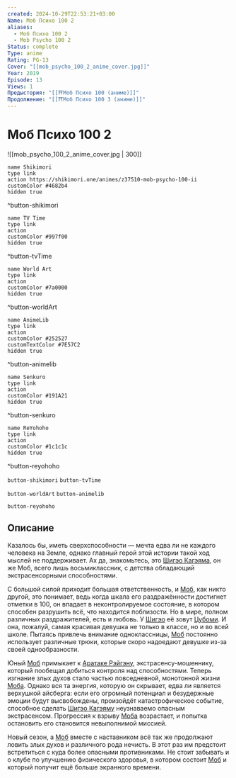 ```yaml
---
created: 2024-10-29T22:53:21+03:00
Name: Моб Психо 100 2
aliases:
  - Моб Психо 100 2
  - Mob Psycho 100 2
Status: complete
Type: anime
Rating: PG-13
Cover: "[[mob_psycho_100_2_anime_cover.jpg]]"
Year: 2019
Episode: 13
Views: 1
Предыстория: "[[⛩️Моб Психо 100 (аниме)]]"
Продолжение: "[[⛩️Моб Психо 100 3 (аниме)]]"
---
```


# Моб Психо 100 2

![[mob_psycho_100_2_anime_cover.jpg | 300]]

```button
name Shikimori
type link
action https://shikimori.one/animes/z37510-mob-psycho-100-ii
customColor #4682b4
hidden true
```
^button-shikimori

```button
name TV Time
type link
action 
customColor #997f00
hidden true
```
^button-tvTime

```button
name World Art
type link
action 
customColor #7a0000
hidden true
```
^button-worldArt

```button
name AnimeLib
type link
action 
customColor #252527
customTextColor #7E57C2
hidden true
```
^button-animelib

```button
name Senkuro
type link
action 
customColor #191A21
hidden true
```
^button-senkuro

```button
name ReYohoho
type link
action 
customColor #1c1c1c
hidden true
```
^button-reyohoho



`button-shikimori` `button-tvTime`

`button-worldArt` `button-animelib`

`button-reyohoho`

## Описание

Казалось бы, иметь сверхспособности — мечта едва ли не каждого человека на Земле, однако главный герой этой истории такой ход мыслей не поддерживает. Ах да, знакомьтесь, это [Шигэо Кагэяма](https://shikimori.one/characters/109929-shigeo-kageyama), он же Моб, всего лишь восьмиклассник, с детства обладающий экстрасенсорными способностями.

С большой силой приходит большая ответственность, и [Моб](https://shikimori.one/characters/109929-shigeo-kageyama), как никто другой, это понимает, ведь когда шкала его раздражённости достигнет отметки в 100, он впадает в неконтролируемое состояние, в котором способен разрушить всё, что находится поблизости. Но в мире, полном различных раздражителей, есть и любовь. У [Шигэо](https://shikimori.one/characters/109929-shigeo-kageyama) её зовут [Цубоми](https://shikimori.one/characters/124789-tsubomi-takane). И она, пожалуй, самая красивая девушка не только в классе, но и во всей школе. Пытаясь привлечь внимание одноклассницы, [Моб](https://shikimori.one/characters/109929-shigeo-kageyama) постоянно использует различные трюки, которые скоро надоедают девушке из-за своей однообразности.

Юный [Моб](https://shikimori.one/characters/109929-shigeo-kageyama) примыкает к [Аратаке Рэйгэну](https://shikimori.one/characters/109931-arataka-reigen), экстрасенсу-мошеннику, который пообещал добиться контроля над способностями. Теперь изгнание злых духов стало частью повседневной, монотонной жизни [Моба](https://shikimori.one/characters/109929-shigeo-kageyama). Однако вся та энергия, которую он скрывает, едва ли является верхушкой айсберга: если его огромный потенциал и безудержные эмоции будут высвобождены, произойдёт катастрофическое событие, способное сделать [Шигэо Кагэяму](https://shikimori.one/characters/109929-shigeo-kageyama) неузнаваемо опасным экстрасенсом. Прогрессия к взрыву [Моба](https://shikimori.one/characters/109929-shigeo-kageyama) возрастает, и попытка остановить его становится невыполнимой миссией.

Новый сезон, а [Моб](https://shikimori.one/characters/109929-shigeo-kageyama) вместе с наставником всё так же продолжают ловить злых духов и различного рода нечисть. В этот раз им предстоит встретиться с куда более опасными противниками. Не стоит забывать и о клубе по улучшению физического здоровья, в котором состоит [Моб](https://shikimori.one/characters/109929-shigeo-kageyama) и который получит ещё больше экранного времени.
